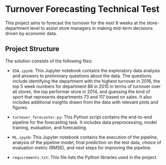 # Turnover Forecasting Technical Test

This project aims to forecast the turnover for the next 8 weeks at the store-department level to assist store managers in making mid-term decisions driven by economic data.

## Project Structure

The solution consists of the following files:

- `EDA.ipynb`: This Jupyter notebook contains the exploratory data analysis and answers to preliminary questions about the data. The questions include identifying the department with the highest turnover in 2016, the top 5 week numbers for department 88 in 2015 in terms of turnover over all stores, the top performer store in 2014, and guessing the kind of sport that represents departments 73 and 117 based on sales. It also includes additional insights drawn from the data with relevant plots and figures.

- `turnover_forecaster.py`: This Python script contains the end-to-end pipeline for the forecasting task. It includes data preprocessing, model training, evaluation, and forecasting.

- `ML.ipynb`: This Jupyter notebook contains the execution of the pipeline, analysis of the pipeline model, final prediction on the test data, choice of evaluation metric (RMSE), and next steps for improving the pipeline.

- `requirements.txt`: This file lists the Python libraries used in the project.

